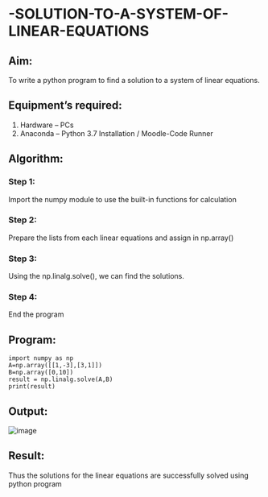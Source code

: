 # -SOLUTION-TO-A-SYSTEM-OF-LINEAR-EQUATIONS
## Aim:
To write a python program to find a solution to a system of linear equations.
## Equipment’s required:
1. 	Hardware – PCs
2. 	Anaconda – Python 3.7 Installation / Moodle-Code Runner
## Algorithm:
### Step 1: 
Import the numpy module to use the built-in functions for calculation
### Step 2: 
Prepare the lists from each linear equations and assign in np.array()
### Step 3: 
Using the np.linalg.solve(), we can find the solutions.
### Step 4: 
End the program
## Program:
```
import numpy as np
A=np.array([[1,-3],[3,1]])
B=np.array([0,10])
result = np.linalg.solve(A,B)
print(result)
```
## Output:
![image](https://github.com/Devadhaarini/-SOLUTION-TO-A-SYSTEM-OF-LINEAR-EQUATIONS/assets/145796552/996d1ffa-b614-454e-93dc-4f0687f2f91a)

## Result: 
Thus the solutions for the linear equations are successfully solved using python program

